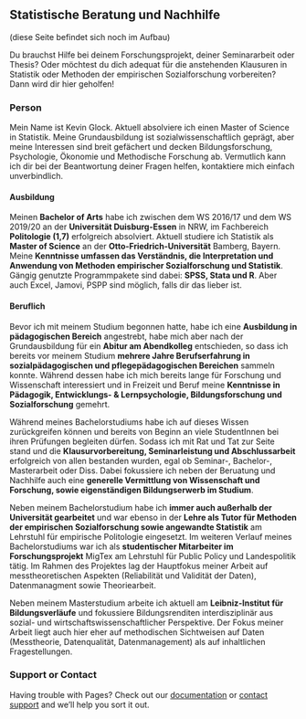 ## Statistische Beratung und Nachhilfe
(diese Seite befindet sich noch im Aufbau)

Du brauchst Hilfe bei deinem Forschungsprojekt, deiner Seminararbeit oder Thesis?
Oder möchtest du dich adequat für die anstehenden Klausuren in Statistik oder Methoden der empirischen Sozialforschung vorbereiten?
Dann wird dir hier geholfen!

### Person

Mein Name ist Kevin Glock. Aktuell absolviere ich einen Master of Science in Statistik.
Meine Grundausbildung ist sozialwissenschaftlich geprägt, aber meine Interessen sind breit gefächert und decken Bildungsforschung, Psychologie, Ökonomie und Methodische Forschung ab.
Vermutlich kann ich dir bei der Beantwortung deiner Fragen helfen, kontaktiere mich einfach unverbindlich.

#### Ausbildung

Meinen **Bachelor of Arts** habe ich zwischen dem WS 2016/17 und dem WS 2019/20 an der **Universität Duisburg-Essen** in NRW, im Fachbereich **Politologie (1,7)** erfolgreich absolviert.
Aktuell studiere ich Statistik als **Master of Science** an der **Otto-Friedrich-Universität** Bamberg, Bayern.
Meine **Kenntnisse umfassen das Verständnis, die Interpretation und Anwendung von Methoden empirischer Sozialforschung und Statistik**.
Gängig genutzte Programmpakete sind dabei: **SPSS, Stata und R**. Aber auch Excel, Jamovi, PSPP sind möglich, falls dir das lieber ist.

#### Beruflich

Bevor ich mit meinem Studium begonnen hatte, habe ich eine **Ausbildung in pädagogischen Bereich** angestrebt, habe mich aber nach der Grundausbildung für ein **Abitur am Abendkolleg** entschieden, so dass ich bereits vor meinem Studium **mehrere Jahre Berufserfahrung in sozialpädagogischen und pflegepädagogischen Bereichen** sammeln konnte. Während dessen habe ich mich bereits lange für Forschung und Wissenschaft interessiert und in Freizeit und Beruf meine **Kenntnisse in Pädagogik, Entwicklungs- & Lernpsychologie, Bildungsforschung und Sozialforschung** gemehrt.

Während meines Bachelorstudiums habe ich auf dieses Wissen zurückgreifen können und bereits von Beginn an viele StudentInnen bei ihren Prüfungen begleiten dürfen. Sodass ich mit Rat und Tat zur Seite stand und die **Klausurvorbereitung, Seminarleistung und Abschlussarbeit** erfolgreich von allen bestanden wurden, egal ob Seminar-, Bachelor-, Masterarbeit oder Diss.
Dabei fokussiere ich neben der Beruatung und Nachhilfe auch eine **generelle Vermittlung von Wissenschaft und Forschung, sowie eigenständigen Bildungserwerb im Studium**.

Neben meinem Bachelorstudium habe ich **immer auch außerhalb der Universität gearbeitet** und war ebenso in der **Lehre als Tutor für Methoden der empirischen Sozialforschung sowie angewandte Statistik** am Lehrstuhl für empirische Politologie eingesetzt.
Im weiteren Verlauf meines Bachelorstudiums war ich als **studentischer Mitarbeiter im Forschungsprojekt** MigTex am Lehrstuhl für Public Policy und Landespolitik tätig. Im Rahmen des Projektes lag der Hauptfokus meiner Arbeit auf messtheoretischen Aspekten (Reliabilität und Validität der Daten), Datenmanagment sowie Theoriearbeit.

Neben meinem Masterstudium arbeite ich aktuell am **Leibniz-Institut für Bildungsverläufe** und fokussiere Bildungsrenditen interdisziplinär aus sozial- und wirtschaftswissenschaftlicher Perspektive. Der Fokus meiner Arbeit liegt auch hier eher auf methodischen Sichtweisen auf Daten (Messtheorie, Datenqualität, Datenmanagement) als auf inhaltlichen Fragestellungen.


### Support or Contact

Having trouble with Pages? Check out our [documentation](https://help.github.com/categories/github-pages-basics/) or [contact support](https://github.com/contact) and we’ll help you sort it out.
